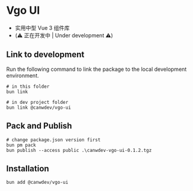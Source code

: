 # Vgo UI

- 实用中型 Vue 3 组件库
- (⚠️ 正在开发中 | Under development ⚠️)

## Link to development

Run the following command to link the package to the local development environment.

```shell
# in this folder
bun link

# in dev project folder
bun link @canwdev/vgo-ui
```

## Pack and Publish

```shell
# change package.json version first
bun pm pack
bun publish --access public .\canwdev-vgo-ui-0.1.2.tgz
```

## Installation

```shell
bun add @canwdev/vgo-ui
```